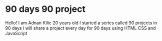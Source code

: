 
# 90 days 90 project 

Hello! I am Adnan Kilic 20 years old I started a series called 90 projects in 90 days I will share a project every day for 90 days using HTML CSS and JavaScript

